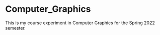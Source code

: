 # Computer_Graphics
This is my course experiment in Computer Graphics for the Spring 2022 semester.
